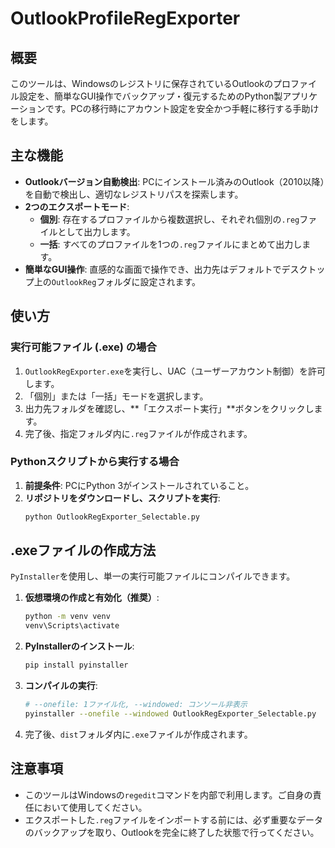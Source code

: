 # OutlookProfileRegExporter

## 概要

このツールは、Windowsのレジストリに保存されているOutlookのプロファイル設定を、簡単なGUI操作でバックアップ・復元するためのPython製アプリケーションです。PCの移行時にアカウント設定を安全かつ手軽に移行する手助けをします。

## 主な機能

* **Outlookバージョン自動検出**: PCにインストール済みのOutlook（2010以降）を自動で検出し、適切なレジストリパスを探索します。
* **2つのエクスポートモード**:
  * **個別**: 存在するプロファイルから複数選択し、それぞれ個別の`.reg`ファイルとして出力します。
  * **一括**: すべてのプロファイルを1つの`.reg`ファイルにまとめて出力します。
* **簡単なGUI操作**: 直感的な画面で操作でき、出力先はデフォルトでデスクトップ上の`OutlookReg`フォルダに設定されます。

## 使い方

### 実行可能ファイル (.exe) の場合

1. `OutlookRegExporter.exe`を実行し、UAC（ユーザーアカウント制御）を許可します。
2. 「個別」または「一括」モードを選択します。
3. 出力先フォルダを確認し、**「エクスポート実行」**ボタンをクリックします。
4. 完了後、指定フォルダ内に`.reg`ファイルが作成されます。

### Pythonスクリプトから実行する場合

1. **前提条件**: PCにPython 3がインストールされていること。
2. **リポジトリをダウンロードし、スクリプトを実行**:
   ```bash
   python OutlookRegExporter_Selectable.py
   ```

## .exeファイルの作成方法

`PyInstaller`を使用し、単一の実行可能ファイルにコンパイルできます。

1. **仮想環境の作成と有効化（推奨）**:
   ```bash
   python -m venv venv
   venv\Scripts\activate
   ```
2. **PyInstallerのインストール**:
   ```bash
   pip install pyinstaller
   ```
3. **コンパイルの実行**:
   ```bash
   # --onefile: 1ファイル化, --windowed: コンソール非表示
   pyinstaller --onefile --windowed OutlookRegExporter_Selectable.py
   ```
4. 完了後、`dist`フォルダ内に`.exe`ファイルが作成されます。

## 注意事項

* このツールはWindowsの`regedit`コマンドを内部で利用します。ご自身の責任において使用してください。
* エクスポートした`.reg`ファイルをインポートする前には、必ず重要なデータのバックアップを取り、Outlookを完全に終了した状態で行ってください。

